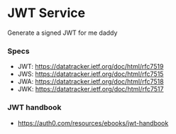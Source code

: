 # JWT Service

Generate a signed JWT for me daddy

### Specs
- JWT: https://datatracker.ietf.org/doc/html/rfc7519
- JWS: https://datatracker.ietf.org/doc/html/rfc7515
- JWA: https://datatracker.ietf.org/doc/html/rfc7518
- JWK: https://datatracker.ietf.org/doc/html/rfc7517

### JWT handbook
- https://auth0.com/resources/ebooks/jwt-handbook
